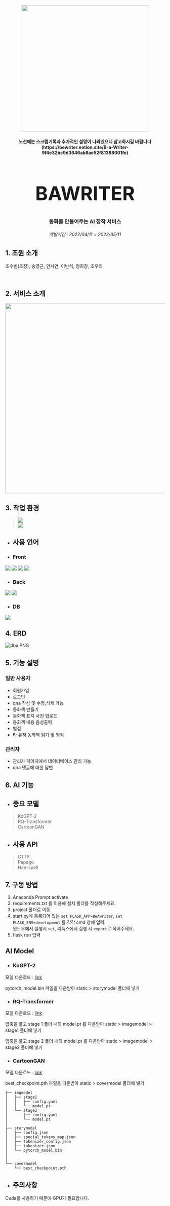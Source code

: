 <div align="center">
<img src='https://user-images.githubusercontent.com/63540952/167678218-fb084e34-ff3c-4661-b3c1-f879ac6af2e1.jpeg' height='400' width='400'>
  <h4>노션에는 스크럼기록과 추가적인 설명이 나와있으니 참고하시길 바랍니다 <br>
(https://bewriter.notion.site/B-a-Writer-9f4e32bc9d3646ab8ae52f81388001fe)
  </h4>
 <h1 style='text-align:center; font-size: 60px; '>BAWRITER</h1>
 <p align="center">
  <h3>동화를 만들어주는 AI 창작 서비스</h3>
  <h6>개발기간 : 2022/04/11 ~ 2022/05/11</h6>
</div>


## 1. 조원 소개
조수빈(조장), 송영근, 안서연, 이반석, 정희창, 조우리

<br>

## 2. 서비스 소개
<div align="center">
<img src='https://user-images.githubusercontent.com/61009770/167703483-af59df25-7a51-4240-b457-d226c84456fc.png' height='600' width='600'>
</div>


## 3. 작업 환경
> <img src="https://img.shields.io/badge/Visual Studio code-007ACC?style=flat&logo=Visual Studio code&logoColor=white"/> <br> <img src="https://img.shields.io/badge/Google Colab-F9AB00?style=flat&logo=Google Colab-&logoColor=white"/>

+ ## 사용 언어
+ ### Front
<img src="https://img.shields.io/badge/HTML-E34F26?style=flat&logo=html5&logoColor=white"/> <img src="https://img.shields.io/badge/css-1572B6?style=flat&logo=css3&logoColor=white"/> <img src="https://img.shields.io/badge/JavaScript-F7DF1E?style=flat&logo=JavaScript&logoColor=white"/> <img src="https://img.shields.io/badge/Bootstrap5-7952B3?style=flat&logo=Bootstrap&logoColor=white"/> 

+ ### Back
<img src="https://img.shields.io/badge/Python-3776AB?style=flat&logo=Python&logoColor=white"/> <img src="https://img.shields.io/badge/Flask-000000?style=flat&logo=Flask&logoColor=white"/> 

+ ### DB
<img src="https://img.shields.io/badge/SQLite-003B57?style=flat&logo=SQLite&logoColor=white"/>

## 4. ERD
![dba PNG](https://user-images.githubusercontent.com/63540952/167684479-e447fdcb-725e-435f-8ada-9276978587e8.png)

## 5. 기능 설명

### 일반 사용자

- 회원가입
- 로그인
- qna 작성 및 수정,삭제 가능
- 동화책 만들기
- 동화책 표지 사진 업로드 
- 동화책 내용 음성출력
- 별점
- 타 유저 동화책 읽기 및 평점

### 관리자
- 관리자 페이지에서 데이터베이스 관리 가능
- qna 댓글에 대한 답변 



## 6. AI 기능
+ ## 중요 모델
> KoGPT-2 <br> RQ-Transformer <br> CartoonGAN

+ ## 사용 API
> GTTS <br> Papago <br> Han-spell


## 7. 구동 방법
1. Anaconda Prompt activate <br>
2. requirements.txt 를 이용해 설치 폴더를 작성해주세요.
3. project 폴더로 이동 <br>
4. start.py에 등록되어 있는 `set FLASK_APP=BeAwriter`, `set FLASK_ENV=development` 를 각각 cmd 창에 입력.<br>
윈도우에서 실행시 `set`, 리눅스에서 실행 시 `export`로 적어주세요.
5. flask run 입력


## AI Model
+ ### KoGPT-2
모델 다운로드 : [link](https://drive.google.com/uc?export=download&id=1R_cDcoyqZqUW6c32qREF-55f-wHifk7Z) <br>

pytorch_model.bin 파일을 다운받아 static > storymodel 폴더에 넣기

+ ### RQ-Transformer
모델 다운로드 : [link](https://arena.kakaocdn.net/brainrepo/models/RQVAE/dcd95e8f08408e113aab6451fae895f5/cc3m.tar.gz) <br>

압축을 풀고 stage 1 폴더 내의 model.pt 를 다운받아 static > imagemodel > stage1 폴더에 넣기

압축을 풀고 stage 2 폴더 내의 model.pt 를 다운받아 static > imagemodel > stage2 폴더에 넣기

+ ### CartoonGAN
모델 다운로드 : [link]() <br>

best_checkpoint.pth 파일을 다운받아 static > covermodel 폴더에 넣기

```
├── imgmodel
│   ├── stage1
│   │   ├── config.yaml
│   │   └── model.pt
│   └── stage2
│       ├── config.yaml
│       └── model.pt
│
├── storymodel
│   ├── config.json
│   ├── special_tokens_map.json
│   ├── tokenizer_config.json
│   ├── tokenizer.json
│   └── pytorch_model.bin
│ 
│ 
└── covermodel
    └── best_checkpoint.pth

```
+ ## 주의사항
Cuda를 사용하기 때문에 GPU가 필요합니다.

